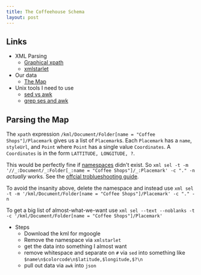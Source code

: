 ```yaml
---
title: The Coffeehouse Schema
layout: post
---
```





## Links 

* XML Parsing 
    - [Graphical xpath](http://www.qutoric.com/xslt/analyser/xpathtool.html)
    - [xmlstarlet](http://xmlstar.sourceforge.net)
* Our data
    - [The Map](https://www.google.com/maps/d/u/0/viewer?mid=1w3GLW8rs_d9xTbU8nQ52Bf5xwGo&ll=32.94402489959027%2C-117.14390477500001&z=8)
* Unix tools I need to use 
    - [sed vs awk](https://stackoverflow.com/questions/1632113/what-is-the-difference-between-sed-and-awk)
    - [grep ses and awk](https://stackoverflow.com/questions/7727640/differences-among-grep-awk-and-sed)


## Parsing the Map 

The `xpath` expression `/kml/Document/Folder[name = "Coffee Shops"]/Placemark` gives us a list of `Placemark`s. Each `Placemark` has a `name`, `styleUrl`, and `Point` where `Point` has a single value `Coordinates`. A `Coordinates` is in the form `LATTITUDE, LONGITUDE, ?`. 

This would be perfectly fine if [namespaces]() didn't exist. 
So `xml sel -t -m '//_:Document/_:Folder[_:name = "Coffee Shops"]/_:Placemark' -c "." -n` *actually* works. See the [offcial troblueshooting guide](). 

To avoid the insanity above, delete the namespace and instead use `xml sel -t -m '/kml/Document/Folder[name = "Coffee Shops"]/Placemark' -c "." -n`


To get a big list of almost-what-we-want use 
`xml sel --text --noblanks -t -c '/kml/Document/Folder[name = "Coffee Shops"]/Placemark'`


* Steps 
    - Download the kml for mgoogle 
    - Remove the namespace via `xmlstarlet`
    - get the data into something I almost want
    - remove whitespace and separate on `#` via `sed` into something like `$name\n$colorcode\n$latitude,$longitude,$?\n`
    - pull out data via `awk` into `json`